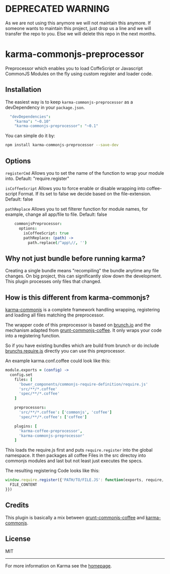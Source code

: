 # DEPRECATED WARNING

As we are not using this anymore we will not maintain this anymore. If someone wants to maintain this project, just drop us a line and we will transfer the repo to you. Else we will delete this repo in the next months.


# karma-commonjs-preprocessor

Preprocessor which enables you to load CoffeScript or Javascript CommonJS Modules on the fly using custom register and loader code.

## Installation

The easiest way is to keep `karma-commonjs-preprocessor` as a devDependency in your `package.json`.
```coffeescript
  "devDependencies":
    "karma": "~0.10"
    "karma-commonjs-preprocessor": "~0.1"
```

You can simple do it by:
```bash
npm install karma-commonjs-preprocessor --save-dev
```

## Options

`registerCmd` Allows you to set the name of the function to wrap your module into. Default: "require.register"

`isCoffeeScript` Allows  you to force enable or disable wrapping into coffee-script Format. If its set to false we decide based on the file-extension. Default: false

`pathReplace` Allows you to set filterer function for module names, for example, change all app/file to file. Default: false


```coffeescript
    commonjsPreprocessor:
      options:
        isCoffeeScript: true
        pathReplace: (path) ->
          path.replace(/^app\//, '')
```

## Why not just bundle before running karma?

Creating a single bundle means "recompiling" the bundle anytime any file changes. On big project, this can significantly slow down the development. This plugin processes only files that changed.


## How is this different from karma-commonjs?

[karma-commonjs](https://github.com/karma-runner/karma-commonjs) is a complete framework handling wrapping, registering and loading all files matching the preprocessor.

The wrapper code of this preprocessor is based on [brunch.io](https://github.com/brunch/brunch) and the mechanism adapted from [grunt-commonjs-coffee](https://github.com/tuxracer/grunt-commonjs-coffee). It only wraps your code into a registering function.

So if you have existing bundles which are build from brunch or do include [brunchs require.js](https://github.com/brunch/commonjs-require-definition) directly you can use this preprocessor.

An example karma.conf.coffee could look like this:
```coffeescript
module.exports = (config) ->
  config.set
    files: [
      'bower_components/commonjs-require-definition/require.js'
      'src/**/*.coffee'
      'spec/**/*.coffee'
    ]

    preprocessors:
      'src/**/*.coffee': ['commonjs', 'coffee']
      'spec/**/*.coffee': ['coffee']

    plugins: [
      'karma-coffee-preprocessor',
      'karma-commonjs-preprocessor'
    ]
```

This loads the require.js first and puts `require.register` into the global namespace. It then packages all coffee Files in the src directoy into commonjs modules and last but not least just executes the specs.

The resulting registering Code looks like this:

```javascript
window.require.register({'PATH/TO/FILE.JS': function(exports, require, module) {
  FILE_CONTENT
}})
```


## Credits

This plugin is basically a mix between [grunt-commonjs-coffee](https://github.com/tuxracer/grunt-commonjs-coffee) and [karma-commonjs](https://github.com/karma-runner/karma-commonjs).


## License

MIT

----

For more information on Karma see the [homepage].


[homepage]: http://karma-runner.github.com
